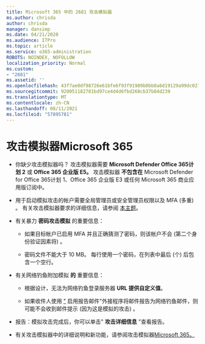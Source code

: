 ```yaml
---
title: Microsoft 365 中的 2681 攻击模拟器
ms.author: chrisda
author: chrisda
manager: dansimp
ms.date: 04/21/2020
ms.audience: ITPro
ms.topic: article
ms.service: o365-administration
ROBOTS: NOINDEX, NOFOLLOW
localization_priority: Normal
ms.custom:
- "2681"
ms.assetid: ''
ms.openlocfilehash: 43f7ae0df98726e61bfe6f93f91909b0bb8a6d19129a99dc027e8b563bc35a6c
ms.sourcegitcommit: 920051182781bd97ce4d4d6fbd268cb37b84d239
ms.translationtype: MT
ms.contentlocale: zh-CN
ms.lasthandoff: 08/11/2021
ms.locfileid: "57895781"
---
```

# <a name="attack-simulator-in-microsoft-365"></a>攻击模拟器Microsoft 365

- 你缺少攻击模拟器吗？ 攻击模拟器需要 **Microsoft Defender Office 365计划 2** 或 **Office 365 企业版 E5。** 攻击模拟器 **不包含在** Microsoft Defender for Office 365计划 1、Office 365 企业版 E3 或任何 Microsoft 365 商业应用版订阅中。

- 用于启动模拟攻击的帐户需要全局管理员或安全管理员权限以及 MFA (多重) 。 有关攻击模拟器要求的详细信息，请参阅 [本主题](https://docs.microsoft.com/microsoft-365/security/office-365-security/attack-simulator)。

- 有关暴力 **密码攻击模拟** 的重要信息：

  - 如果目标帐户已启用 MFA 并且正确猜测了密码，则该帐户不会 (第二个身份验证因素将) 。

  - 密码文件不能大于 10 MB。 每行使用一个密码，在列表中最后 (个) 后包含一个空行。

- 有关网络钓鱼附加模拟 **的** 重要信息：

  - 根据设计，无法为网络钓鱼登录服务器 **URL 提供自定义值**。

  - 如果收件人使用 ["](https://docs.microsoft.com/microsoft-365/security/office-365-security/enable-the-report-message-add-in) 启用报告邮件"外接程序将邮件报告为网络钓鱼邮件，则可能不会收到邮件提示 (因为这是模拟的攻击) 。

- 报告：模拟攻击完成后，你可以单击" **攻击详细信息** "查看报告。

- 有关攻击模拟器中的详细说明和新功能，请参阅攻击模拟器[Microsoft 365。](https://docs.microsoft.com/microsoft-365/security/office-365-security/attack-simulator)
